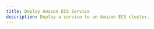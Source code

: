 ```yaml
---
title: Deploy Amazon ECS Service
description: Deploy a service to an Amazon ECS cluster.
---
```




